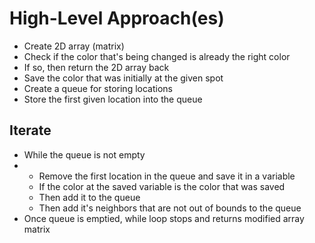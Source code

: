 # High-Level Approach(es)
- Create 2D array (matrix)
- Check if the color that's being changed is already the right color
- If so, then return the 2D array back
- Save the color that was initially  at the given spot
- Create a queue for storing locations
- Store the first given location into the queue
## Iterate
- While the queue is not empty
- - Remove the first location in the queue and save it in a variable
  - If the color at the saved variable is the color that was saved
  - Then add it to the queue
  - Then add it's neighbors that are not out of bounds to the queue
- Once queue is emptied, while loop stops and returns modified array matrix
